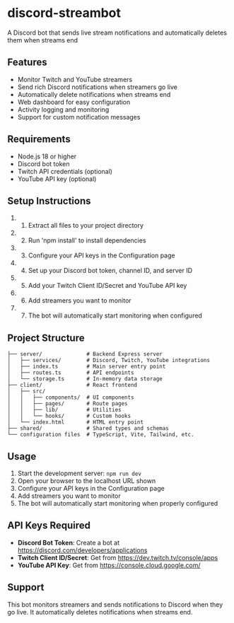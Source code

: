 # discord-streambot

A Discord bot that sends live stream notifications and automatically deletes them when streams end

## Features

- Monitor Twitch and YouTube streamers
- Send rich Discord notifications when streamers go live
- Automatically delete notifications when streams end
- Web dashboard for easy configuration
- Activity logging and monitoring
- Support for custom notification messages

## Requirements

- Node.js 18 or higher
- Discord bot token
- Twitch API credentials (optional)
- YouTube API key (optional)

## Setup Instructions

1. 1. Extract all files to your project directory
2. 2. Run 'npm install' to install dependencies
3. 3. Configure your API keys in the Configuration page
4. 4. Set up your Discord bot token, channel ID, and server ID
5. 5. Add your Twitch Client ID/Secret and YouTube API key
6. 6. Add streamers you want to monitor
7. 7. The bot will automatically start monitoring when configured

## Project Structure

```
├── server/              # Backend Express server
│   ├── services/        # Discord, Twitch, YouTube integrations
│   ├── index.ts         # Main server entry point
│   ├── routes.ts        # API endpoints
│   └── storage.ts       # In-memory data storage
├── client/              # React frontend
│   ├── src/
│   │   ├── components/  # UI components
│   │   ├── pages/       # Route pages
│   │   ├── lib/         # Utilities
│   │   └── hooks/       # Custom hooks
│   └── index.html       # HTML entry point
├── shared/              # Shared types and schemas
└── configuration files  # TypeScript, Vite, Tailwind, etc.
```

## Usage

1. Start the development server: `npm run dev`
2. Open your browser to the localhost URL shown
3. Configure your API keys in the Configuration page
4. Add streamers you want to monitor
5. The bot will automatically start monitoring when properly configured

## API Keys Required

- **Discord Bot Token**: Create a bot at https://discord.com/developers/applications
- **Twitch Client ID/Secret**: Get from https://dev.twitch.tv/console/apps
- **YouTube API Key**: Get from https://console.cloud.google.com/

## Support

This bot monitors streamers and sends notifications to Discord when they go live. It automatically deletes notifications when streams end.
